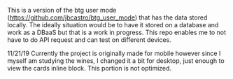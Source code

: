 This is a version of the btg user mode (https://github.com/jbcastro/btg_user_mode) that has the data stored locally. The ideally situation would be to have it stored on a database and work as a DBaaS but that is a work in progress. This repo enables me to not have to do API request and can test on different devices.

11/21/19 Currently the project is originally made for mobile however since I myself am studying the wines, I changed it a bit for desktop, just enough to view the cards inline block. This portion is not optimized.
